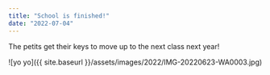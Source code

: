 ```yaml
---
title: "School is finished!"
date: "2022-07-04"
---
```


The petits get their keys to move up to the next class next year!

![yo yo]({{ site.baseurl }}/assets/images/2022/IMG-20220623-WA0003.jpg)
